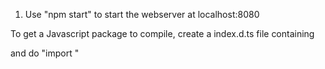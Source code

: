 1) Use "npm start" to start the webserver at localhost:8080

To get a Javascript package to compile, create a index.d.ts file containing

<TODO>

and do "import <TODO>"

